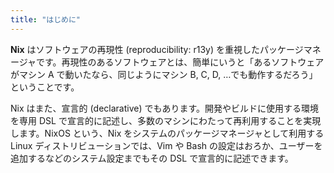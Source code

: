 ```yaml
---
title: "はじめに"
---
```


**Nix** はソフトウェアの再現性 (reproducibility: r13y) を重視したパッケージマネージャです。再現性のあるソフトウェアとは、簡単にいうと「あるソフトウェアがマシン A で動いたなら、同じようにマシン B, C, D, …でも動作するだろう」ということです。

Nix はまた、宣言的 (declarative) でもあります。開発やビルドに使用する環境を専用 DSL で宣言的に記述し、多数のマシンにわたって再利用することを実現します。NixOS という、Nix をシステムのパッケージマネージャとして利用する Linux ディストリビューションでは、Vim や Bash の設定はおろか、ユーザーを追加するなどのシステム設定までもその DSL で宣言的に記述できます。
